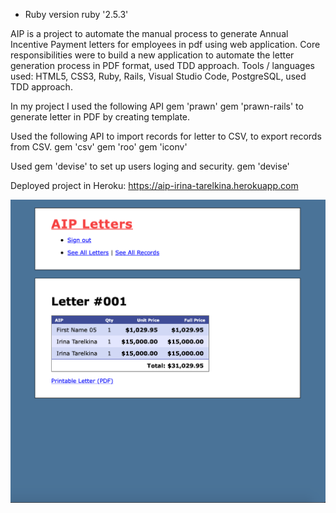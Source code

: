 * Ruby version
ruby '2.5.3'

AIP is a project to automate the manual process to generate Annual Incentive Payment letters for employees in pdf using web application.
Core responsibilities were to build a new application to automate the letter generation process in PDF format, used TDD approach.
Tools / languages used: HTML5, CSS3, Ruby, Rails, Visual Studio Code, PostgreSQL, used TDD approach.


In my project I used the following API
gem 'prawn'
gem 'prawn-rails'
to generate letter in PDF by creating template.

Used the following API to import records for letter to CSV, to export records from CSV.
gem 'csv'
gem 'roo'
gem 'iconv'

Used gem 'devise' to set up users loging and security.
gem 'devise'

Deployed project in Heroku:
https://aip-irina-tarelkina.herokuapp.com

<img src="screenshot.png" alt="Blog Screenshot">
